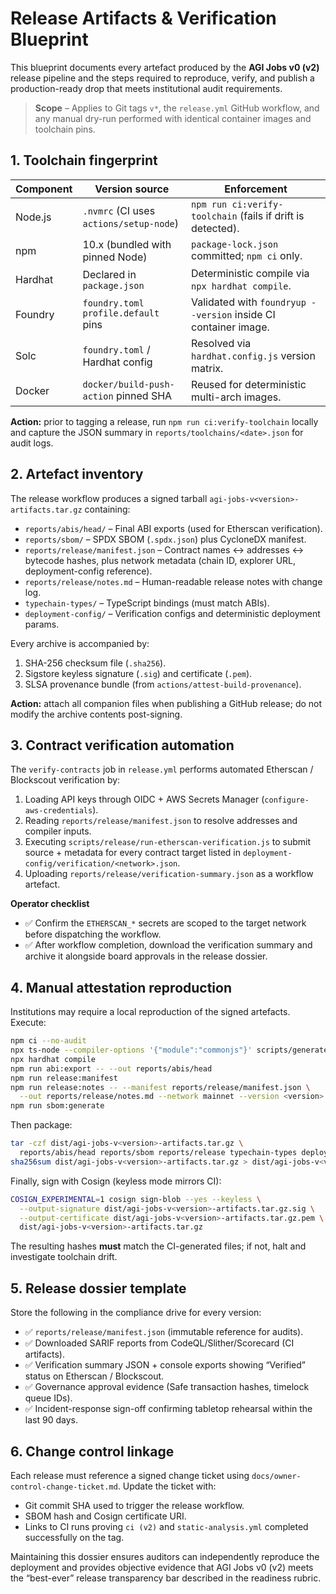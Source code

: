 # Release Artifacts & Verification Blueprint

This blueprint documents every artefact produced by the **AGI Jobs v0 (v2)**
release pipeline and the steps required to reproduce, verify, and publish a
production-ready drop that meets institutional audit requirements.

> **Scope** – Applies to Git tags `v*`, the `release.yml` GitHub workflow, and any
> manual dry-run performed with identical container images and toolchain pins.

## 1. Toolchain fingerprint

| Component | Version source | Enforcement |
| --- | --- | --- |
| Node.js | `.nvmrc` (CI uses `actions/setup-node`) | `npm run ci:verify-toolchain` (fails if drift is detected). |
| npm | 10.x (bundled with pinned Node) | `package-lock.json` committed; `npm ci` only. |
| Hardhat | Declared in `package.json` | Deterministic compile via `npx hardhat compile`. |
| Foundry | `foundry.toml` `profile.default` pins | Validated with `foundryup --version` inside CI container image. |
| Solc | `foundry.toml` / Hardhat config | Resolved via `hardhat.config.js` version matrix. |
| Docker | `docker/build-push-action` pinned SHA | Reused for deterministic multi-arch images. |

**Action:** prior to tagging a release, run `npm run ci:verify-toolchain` locally
and capture the JSON summary in `reports/toolchains/<date>.json` for audit logs.

## 2. Artefact inventory

The release workflow produces a signed tarball `agi-jobs-v<version>-artifacts.tar.gz`
containing:

- `reports/abis/head/` – Final ABI exports (used for Etherscan verification).
- `reports/sbom/` – SPDX SBOM (`.spdx.json`) plus CycloneDX manifest.
- `reports/release/manifest.json` – Contract names ↔ addresses ↔ bytecode hashes, plus network metadata (chain ID, explorer URL, deployment-config reference).
- `reports/release/notes.md` – Human-readable release notes with change log.
- `typechain-types/` – TypeScript bindings (must match ABIs).
- `deployment-config/` – Verification configs and deterministic deployment params.

Every archive is accompanied by:

1. SHA-256 checksum file (`.sha256`).
2. Sigstore keyless signature (`.sig`) and certificate (`.pem`).
3. SLSA provenance bundle (from `actions/attest-build-provenance`).

**Action:** attach all companion files when publishing a GitHub release; do not
modify the archive contents post-signing.

## 3. Contract verification automation

The `verify-contracts` job in `release.yml` performs automated Etherscan /
Blockscout verification by:

1. Loading API keys through OIDC + AWS Secrets Manager (`configure-aws-credentials`).
2. Reading `reports/release/manifest.json` to resolve addresses and compiler inputs.
3. Executing `scripts/release/run-etherscan-verification.js` to submit source +
   metadata for every contract target listed in `deployment-config/verification/<network>.json`.
4. Uploading `reports/release/verification-summary.json` as a workflow artefact.

**Operator checklist**

- ✅ Confirm the `ETHERSCAN_*` secrets are scoped to the target network before
  dispatching the workflow.
- ✅ After workflow completion, download the verification summary and archive it
  alongside board approvals in the release dossier.

## 4. Manual attestation reproduction

Institutions may require a local reproduction of the signed artefacts. Execute:

```bash
npm ci --no-audit
npx ts-node --compiler-options '{"module":"commonjs"}' scripts/generate-constants.ts
npx hardhat compile
npm run abi:export -- --out reports/abis/head
npm run release:manifest
npm run release:notes -- --manifest reports/release/manifest.json \
  --out reports/release/notes.md --network mainnet --version <version>
npm run sbom:generate
```

Then package:

```bash
tar -czf dist/agi-jobs-v<version>-artifacts.tar.gz \
  reports/abis/head reports/sbom reports/release typechain-types deployment-config
sha256sum dist/agi-jobs-v<version>-artifacts.tar.gz > dist/agi-jobs-v<version>-artifacts.tar.gz.sha256
```

Finally, sign with Cosign (keyless mode mirrors CI):

```bash
COSIGN_EXPERIMENTAL=1 cosign sign-blob --yes --keyless \
  --output-signature dist/agi-jobs-v<version>-artifacts.tar.gz.sig \
  --output-certificate dist/agi-jobs-v<version>-artifacts.tar.gz.pem \
  dist/agi-jobs-v<version>-artifacts.tar.gz
```

The resulting hashes **must** match the CI-generated files; if not, halt and
investigate toolchain drift.

## 5. Release dossier template

Store the following in the compliance drive for every version:

- ✅ `reports/release/manifest.json` (immutable reference for audits).
- ✅ Downloaded SARIF reports from CodeQL/Slither/Scorecard (CI artifacts).
- ✅ Verification summary JSON + console exports showing “Verified” status on
  Etherscan / Blockscout.
- ✅ Governance approval evidence (Safe transaction hashes, timelock queue IDs).
- ✅ Incident-response sign-off confirming tabletop rehearsal within the last 90 days.

## 6. Change control linkage

Each release must reference a signed change ticket using
`docs/owner-control-change-ticket.md`. Update the ticket with:

- Git commit SHA used to trigger the release workflow.
- SBOM hash and Cosign certificate URI.
- Links to CI runs proving `ci (v2)` and `static-analysis.yml` completed
  successfully on the tag.

Maintaining this dossier ensures auditors can independently reproduce the
deployment and provides objective evidence that AGI Jobs v0 (v2) meets the
“best-ever” release transparency bar described in the readiness rubric.

